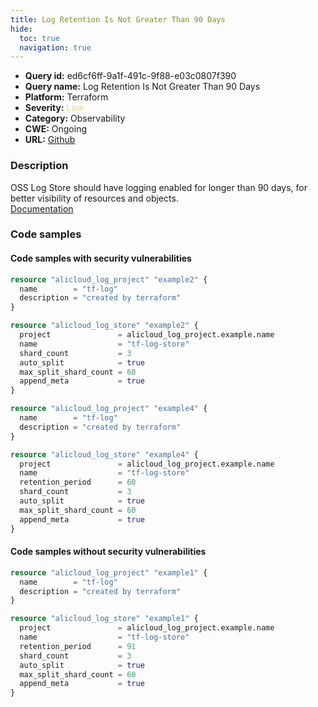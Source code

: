 ```yaml
---
title: Log Retention Is Not Greater Than 90 Days
hide:
  toc: true
  navigation: true
---
```


-   **Query id:** ed6cf6ff-9a1f-491c-9f88-e03c0807f390
-   **Query name:** Log Retention Is Not Greater Than 90 Days
-   **Platform:** Terraform
-   **Severity:** <span style="color:#edd57e">Low</span>
-   **Category:** Observability
-   **CWE:** Ongoing
-   **URL:** [Github](https://github.com/DataDog/kics/tree/master/assets/queries/terraform/alicloud/log_retention_is_not_greater_than_90_days)

### Description
OSS Log Store should have logging enabled for longer than 90 days, for better visibility of resources and objects.<br>
[Documentation](https://registry.terraform.io/providers/aliyun/alicloud/latest/docs/resources/log_store#retention_period)

### Code samples
#### Code samples with security vulnerabilities
```tf title="Positive test num. 1 - tf file" hl_lines="6"
resource "alicloud_log_project" "example2" {
  name        = "tf-log"
  description = "created by terraform"
}

resource "alicloud_log_store" "example2" {
  project               = alicloud_log_project.example.name
  name                  = "tf-log-store"
  shard_count           = 3
  auto_split            = true
  max_split_shard_count = 60
  append_meta           = true
}

```
```tf title="Positive test num. 2 - tf file" hl_lines="9"
resource "alicloud_log_project" "example4" {
  name        = "tf-log"
  description = "created by terraform"
}

resource "alicloud_log_store" "example4" {
  project               = alicloud_log_project.example.name
  name                  = "tf-log-store"
  retention_period      = 60
  shard_count           = 3
  auto_split            = true
  max_split_shard_count = 60
  append_meta           = true
}

```


#### Code samples without security vulnerabilities
```tf title="Negative test num. 1 - tf file"
resource "alicloud_log_project" "example1" {
  name        = "tf-log"
  description = "created by terraform"
}

resource "alicloud_log_store" "example1" {
  project               = alicloud_log_project.example.name
  name                  = "tf-log-store"
  retention_period      = 91
  shard_count           = 3
  auto_split            = true
  max_split_shard_count = 60
  append_meta           = true
}

```
